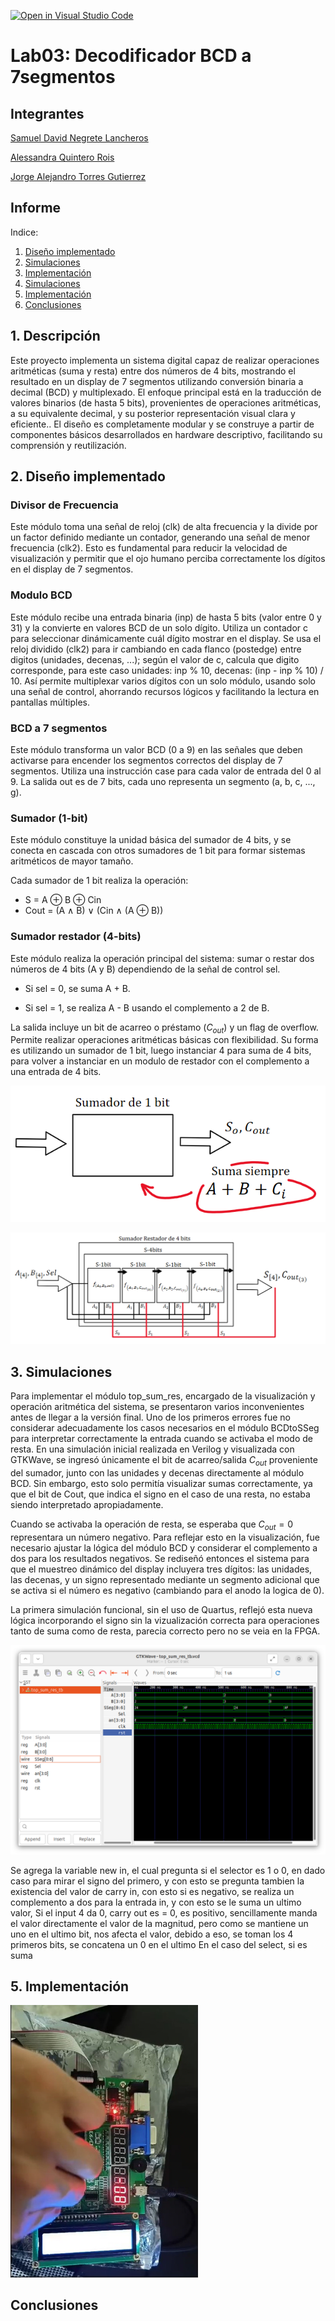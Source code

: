 [![Open in Visual Studio Code](https://classroom.github.com/assets/open-in-vscode-2e0aaae1b6195c2367325f4f02e2d04e9abb55f0b24a779b69b11b9e10269abc.svg)](https://classroom.github.com/online_ide?assignment_repo_id=19716372&assignment_repo_type=AssignmentRepo)
# Lab03: Decodificador BCD a 7segmentos


## Integrantes 

[Samuel David Negrete Lancheros](https://github.com/Snegunal)

[Alessandra Quintero Rois](https://github.com/Alequira)

[Jorge Alejandro Torres Gutierrez](https://github.com/DonTorres01)

## Informe

Indice:

1. [Diseño implementado](#1-diseño-implementado)
2. [Simulaciones](#2-descripción)
3. [Implementación](#3-diagramas)
4. [Simulaciones](#4-simulaciones)
5. [Implementación](#5-implementación)
6. [Conclusiones](#conclusiones)

## 1. Descripción

Este proyecto implementa un sistema digital capaz de realizar operaciones aritméticas (suma y resta) entre dos números de 4 bits, mostrando el resultado en un display de 7 segmentos utilizando conversión binaria a decimal (BCD) y multiplexado. El enfoque principal está en la traducción de valores binarios (de hasta 5 bits), provenientes de operaciones aritméticas, a su equivalente decimal, y su posterior representación visual clara y eficiente.. El diseño es completamente modular y se construye a partir de componentes básicos desarrollados en hardware descriptivo, facilitando su comprensión y reutilización.

## 2. Diseño implementado

### Divisor de Frecuencia

Este módulo toma una señal de reloj (clk) de alta frecuencia y la divide por un factor definido mediante un contador, generando una señal de menor frecuencia (clk2). Esto es fundamental para reducir la velocidad de visualización y permitir que el ojo humano perciba correctamente los dígitos en el display de 7 segmentos.

### Modulo BCD

Este módulo recibe una entrada binaria (inp) de hasta 5 bits (valor entre 0 y 31) y la convierte en valores BCD de un solo dígito. Utiliza un contador c para seleccionar dinámicamente cuál dígito mostrar en el display. Se usa el reloj dividido (clk2) para ir cambiando en cada flanco (postedge) entre digitos (unidades, decenas, ...); según el valor de c, calcula que digito corresponde, para este caso unidades: inp % 10, decenas: (inp - inp % 10) / 10. Así permite multiplexar varios dígitos con un solo módulo, usando solo una señal de control, ahorrando recursos lógicos y facilitando la lectura en pantallas múltiples.

### BCD a 7 segmentos

Este módulo transforma un valor BCD (0 a 9) en las señales que deben activarse para encender los segmentos correctos del display de 7 segmentos. Utiliza una instrucción case para cada valor de entrada del 0 al 9. La salida out es de 7 bits, cada uno representa un segmento (a, b, c, ..., g).

### Sumador (1-bit)

Este módulo constituye la unidad básica del sumador de 4 bits, y se conecta en cascada con otros sumadores de 1 bit para formar sistemas aritméticos de mayor tamaño.

Cada sumador de 1 bit realiza la operación:

- S = A ⊕ B ⊕ Cin  
- Cout = (A ∧ B) ∨ (Cin ∧ (A ⊕ B))


### Sumador restador (4-bits)

Este módulo realiza la operación principal del sistema: sumar o restar dos números de 4 bits (A y B) dependiendo de la señal de control sel.

- Si sel = 0, se suma A + B.

- Si sel = 1, se realiza A - B usando el complemento a 2 de B.

La salida incluye un bit de acarreo o préstamo ($C_{out}$) y un flag de overflow. Permite realizar operaciones aritméticas básicas con flexibilidad. Su forma es utilizando un sumador de 1 bit, luego instanciar 4 para suma de 4 bits, para volver a instanciar en un modulo de restador con el complemento a una entrada de 4 bits. 

![Sumador](img/sum.png)

![Sumador-Restador](img/sumres4.png)




## 3. Simulaciones 

Para implementar el módulo top_sum_res, encargado de la visualización y operación aritmética del sistema, se presentaron varios inconvenientes antes de llegar a la versión final. Uno de los primeros errores fue no considerar adecuadamente los casos necesarios en el módulo BCDtoSSeg para interpretar correctamente la entrada cuando se activaba el modo de resta. En una simulación inicial realizada en Verilog y visualizada con GTKWave, se ingresó únicamente el bit de acarreo/salida $C_{out}$ proveniente del sumador, junto con las unidades y decenas directamente al módulo BCD. Sin embargo, esto solo permitía visualizar sumas correctamente, ya que el bit de Cout, que indica el signo en el caso de una resta, no estaba siendo interpretado apropiadamente.

Cuando se activaba la operación de resta, se esperaba que $C_{out} = 0$ representara un número negativo. Para reflejar esto en la visualización, fue necesario ajustar la lógica del módulo BCD y considerar el complemento a dos para los resultados negativos. Se rediseñó entonces el sistema para que el muestreo dinámico del display incluyera tres dígitos: las unidades, las decenas, y un signo representado mediante un segmento adicional que se activa si el número es negativo (cambiando para el anodo la logica de 0).

La primera simulación funcional, sin el uso de Quartus, reflejó esta nueva lógica incorporando el signo sin la vizualización correcta para operaciones tanto de suma como de resta, parecia correcto pero no se veia en la FPGA.

![Simulación](img/Screenshot%20from%202025-07-03%2000-12-32.png)


Se agrega la variable new in, el cual pregunta si el selector es 1 o 0, en dado caso para mirar el signo del primero, y con esto se pregunta tambien la existencia del valor de carry in, con esto si es negativo, se realiza un complemento a dos para la entrada in, y con esto se le suma un ultimo valor, 
Si el input 4 da 0, carry out es = 0, es positivo, sencillamente manda el valor directamente el valor de la magnitud, pero como se mantiene un uno en el ultimo bit, nos afecta el valor, debido a eso, se toman los 4 primeros bits, se concatena un 0 en el ultimo
En el caso del select, si es suma 
## 5. Implementación


<a href="img/VIDEO.mp4">
  <img src="img/ss.jpg" width="300"/>
</a>

## Conclusiones




